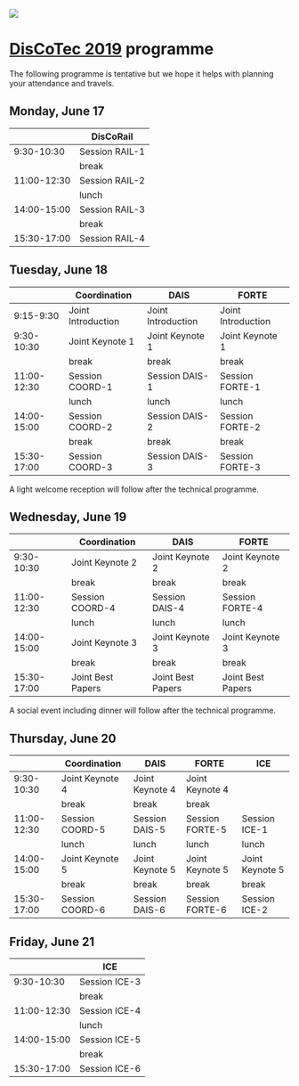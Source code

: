 [![](https://www.discotec.org/2019/discotec-banner.jpeg)](https://www.discotec.org/2019/)

# [DisCoTec 2019](https://www.discotec.org/2019/) programme

The following programme is tentative but we hope it helps with planning your attendance and travels.

## Monday, June 17

|     | DisCoRail |
| --- | --- |
| 9:30-10:30 |  Session RAIL-1 |
|   | break  |
| 11:00-12:30 | Session RAIL-2 |
|   | lunch  |
| 14:00-15:00 | Session RAIL-3 |
|   | break |
| 15:30-17:00 | Session RAIL-4 |

## Tuesday, June 18

|     | Coordination | DAIS | FORTE |
| --- | --- | --- | --- |
| 9:15-9:30 | Joint Introduction | Joint Introduction | Joint Introduction |
| 9:30-10:30 | Joint Keynote 1 | Joint Keynote 1 | Joint Keynote 1 |
|   | break  | break | break |
| 11:00-12:30 | Session COORD-1  | Session DAIS-1 | Session FORTE-1 |
|   | lunch  | lunch | lunch |
| 14:00-15:00 | Session COORD-2  | Session DAIS-2 | Session FORTE-2 |
|   | break  | break | break |
| 15:30-17:00 | Session COORD-3  | Session DAIS-3 | Session FORTE-3 |

A light welcome reception will follow after the technical programme.

## Wednesday, June 19

|     | Coordination | DAIS | FORTE |
| --- | --- | --- | --- |
| 9:30-10:30 | Joint Keynote 2 | Joint Keynote 2 | Joint Keynote 2 |
|   | break  | break | break |
| 11:00-12:30 | Session COORD-4  | Session DAIS-4 | Session FORTE-4 |
|   | lunch  | lunch | lunch |
| 14:00-15:00 | Joint Keynote 3 | Joint Keynote 3 | Joint Keynote 3 |
|   | break  | break | break |
| 15:30-17:00 | Joint Best Papers | Joint Best Papers | Joint Best Papers 

A social event including dinner will follow after the technical programme.

## Thursday, June 20

|     | Coordination | DAIS | FORTE | ICE |
| --- | --- | --- | --- | --- |
| 9:30-10:30 | Joint Keynote 4 | Joint Keynote 4 | Joint Keynote 4 |  |
|   | break  | break | break |  |
| 11:00-12:30 | Session COORD-5  | Session DAIS-5 | Session FORTE-5 | Session ICE-1
|   | lunch  | lunch | lunch | lunch |
| 14:00-15:00 | Joint Keynote 5 | Joint Keynote 5 | Joint Keynote 5 | Joint Keynote 5 |
|   | break  | break | break | break |
| 15:30-17:00 | Session COORD-6  | Session DAIS-6 | Session FORTE-6 | Session ICE-2 |

## Friday, June 21

|     | ICE |
| --- | --- |
| 9:30-10:30 |  Session ICE-3 |
|   | break  |
| 11:00-12:30 | Session ICE-4 |
|   | lunch  |
| 14:00-15:00 | Session ICE-5 |
|   | break  |
| 15:30-17:00 | Session ICE-6 |
